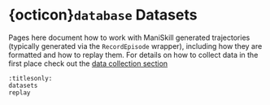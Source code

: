 # {octicon}`database` Datasets

Pages here document how to work with ManiSkill generated trajectories (typically generated via the `RecordEpisode` wrapper), including how they are formatted and how to replay them. For details on how to collect data in the first place check out the [data collection section](../data_collection/index.md)

```{toctree}
:titlesonly:
datasets
replay
```